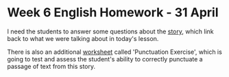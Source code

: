# Week 6 English Homework - 31 April

I need the students to answer some questions about the [story](TreasureInTheForest.pdf), which link back to what we were talking about in today's lesson.

There is also an additional [worksheet](Punctuation%20exercise.pdf) called 'Punctuation Exercise', which is going to test and assess the student's ability to correctly punctuate a passage of text from this story.
